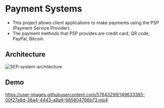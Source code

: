 # Payment Systems

* This project allows client applications to make payments using the PSP (Payment Service Provider).<br />
* The payment methods that PSP provides are credit card, QR code, PayPal, Bitcoin.

## Architecture

![SEP-system-architecture](https://user-images.githubusercontent.com/57643299/149632492-94ca0921-17ba-46a2-b87a-071702c7ccb8.jpg)

## Demo

https://user-images.githubusercontent.com/57643299/149633385-00f27a8d-36a4-4443-a9a9-685804766b73.mp4

